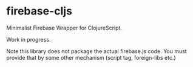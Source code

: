 # firebase-cljs

Minimalist Firebase Wrapper for ClojureScript.

Work in progress.

Note this library does not package the actual firebase.js code.
You must provide that by some other mechanism (script tag, foreign-libs etc.)
